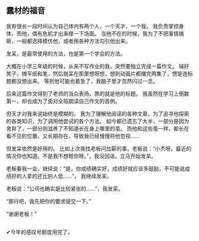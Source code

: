 ## 蠢材的福音

我有很长一段时间认为自己体内有两个人，一个天才，一个我。
我负责掌控身体，而他，偶有危机才出来撑一下场面。
当他不在的时候，我为了不把事情搞砸，一般都选择模仿他，或者用各种方法勾引他出来。

发呆，是最常使用的方法，也是第一个学会的方法。

大概在小学三年级的时候，从来不写作业的我，突然要独立完成一篇作文。
端好凳子，摊平纸和笔，然后就呆在那里想呀想，想到动画片都播完两集了，愣是连标题都没想出来。
等到他可能也着急了，我脑子里才忽然闪过一念。

后来这篇作文得到了老师的当众表扬，靠的就是他的标题。
我虽然在学习上倒数第一，却也成为了面对全班朗读自己作文的首例。

但天才对我来说始终是模糊的。
我为了理解他阅读的各种文章，为了追寻他探索的各类知识，为了调用他尝试的各个方法。
如今都已遗忘了大半，一部分是因为舍弃了，一部分则滋养了不知道长在身上哪里的茧。
而他和这些茧一样，都长在看不见的位置，又长期存在，导致我已经慢慢将他忽视……

但发呆依然是好用的。
比如上次我找老板问加薪的事，老板说：“小杰呀，最近的情况你也知道。不是我不想帮你呀。”，我没回话，立马开始发呆。

老板看我一会，继续说：“是，你成绩确实好，成绩好就应该多鼓励，不可能说成绩好的人拿的还比别人低……”， 我继续发呆。

老板说：“公司也确实是比较紧张的……”，我发呆。

“那行吧，我先把你的要求提交一下。”

“谢谢老板！”


##
✔今年的感叹号额度用完了。
